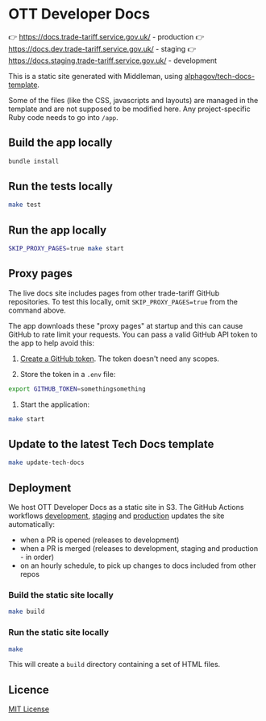 # OTT Developer Docs

👉 https://docs.trade-tariff.service.gov.uk/ - production
👉 https://docs.dev.trade-tariff.service.gov.uk/ - staging
👉 https://docs.staging.trade-tariff.service.gov.uk/ - development

This is a static site generated with Middleman, using [alphagov/tech-docs-template](https://github.com/alphagov/tech-docs-template).

Some of the files (like the CSS, javascripts and layouts) are managed in the template and are not supposed to be modified here. Any project-specific
Ruby code needs to go into `/app`.

## Build the app locally

```sh
bundle install
```

## Run the tests locally

```sh
make test
```

## Run the app locally

```sh
SKIP_PROXY_PAGES=true make start
```

## Proxy pages

The live docs site includes pages from other trade-tariff GitHub repositories. To test this locally, omit `SKIP_PROXY_PAGES=true` from the command above.

The app downloads these "proxy pages" at startup and this can cause GitHub to rate limit your requests. You can pass a valid GitHub API token to the app to help avoid this:

1. [Create a GitHub token](https://github.com/settings/tokens/new). The token doesn't need any scopes.

1. Store the token in a `.env` file:

```sh
export GITHUB_TOKEN=somethingsomething
```

1. Start the application:

```sh
make start
```

## Update to the latest Tech Docs template

```sh
make update-tech-docs
```

## Deployment

We host OTT Developer Docs as a static site in S3. The GitHub Actions workflows [development], [staging] and [production] updates the site automatically:

- when a PR is opened (releases to development)
- when a PR is merged (releases to development, staging and production - in order)
- on an hourly schedule, to pick up changes to docs included from other repos

### Build the static site locally

```sh
make build
```

### Run the static site locally

```sh
make
```

This will create a `build` directory containing a set of HTML files.

## Licence

[MIT License](LICENCE)

[development]: /.github/workflows/development.yml
[staging]: /.github/workflows/staging.yml
[production]: /.github/workflows/production.yml

